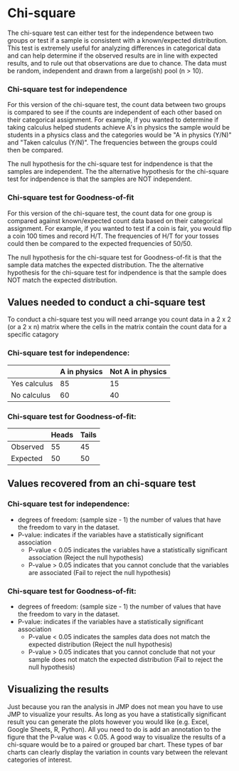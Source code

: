 # Chi-square

The chi-square test can either test for the independence between two groups or test if a sample is consistent with a known/expected distribution.
This test is extremely useful for analyzing differences in categorical data and can help determine if the observed results are in line with expected results, and to rule out that observations are due to chance.
The data must be random, independent and drawn from a large(ish) pool (n > 10).

### Chi-square test for independence

For this version of the chi-square test, the count data between two groups is compared to see if the counts are independent of each other based on their categorical assignment.
For example, if you wanted to determine if taking calculus helped students achieve A's in physics the sample would be students in a physics class and the categories would be "A in physics (Y/N)" and "Taken calculus (Y/N)".
The frequencies between the groups could then be compared.

The null hypothesis for the chi-square test for indpendence is that the samples are independent.
The the alternative hypothesis for the chi-square test for indpendence is that the samples are NOT independent.

### Chi-square test for Goodness-of-fit

For this version of the chi-square test, the count data for one group is compared against known/expected count data based on their categorical assignment.
For example, if you wanted to test if a coin is fair, you would flip a coin 100 times and record H/T.
The frequencies of H/T for your tosses could then be compared to the expected frequencies of 50/50.

The null hypothesis for the chi-square test for Goodness-of-fit is that the sample data matches the expected distribution.
The the alternative hypothesis for the chi-square test for indpendence is that the sample does NOT match the expected distribution.

## Values needed to conduct a chi-square test

To conduct a chi-square test you will need arrange you count data in a 2 x 2 (or a 2 x n) matrix where the cells in the matrix contain the count data for a specific catagory

### Chi-square test for independence:

|              | A in physics | Not A in physics   |
| ------------ | ------------ | ------------------ |
| Yes calculus | 85           | 15                 |
| No  calculus | 60           | 40                 |

### Chi-square test for Goodness-of-fit:

|             | Heads       | Tails       |
| ----------- | ----------- | ----------- |
| Observed    | 55          | 45          |
| Expected    | 50          | 50          |


## Values recovered from an chi-square test

### Chi-square test for independence:

- degrees of freedom: (sample size - 1) the number of values that have the freedom to vary in the dataset.
- P-value: indicates if the variables have a statistically significant association
  - P-value < 0.05 indicates the variables have a statistically significant association (Reject the null hypothesis)
  - P-value > 0.05 indicates that you cannot conclude that the variables are associated (Fail to reject the null hypothesis)
  
### Chi-square test for Goodness-of-fit:

- degrees of freedom: (sample size - 1) the number of values that have the freedom to vary in the dataset.
- P-value: indicates if the variables have a statistically significant association
  - P-value < 0.05 indicates the samples data does not match the expected distribution (Reject the null hypothesis)
  - P-value > 0.05 indicates that you cannot conclude that not your sample does not match the expected distribution (Fail to reject the null hypothesis)
  
## Visualizing the results

Just because you ran the analysis in JMP does not mean you have to use JMP to visualize your results. As long as you have a statistically significant result you can generate the plots however you would like (e.g. Excel, Google Sheets, R, Python).
All you need to do is add an annotation to the figure that the P-value was < 0.05.
A good way to visualize the results of a chi-square would be to a paired or grouped bar chart.
These types of bar charts can clearly display the variation in counts vary between the relevant categories of interest.
